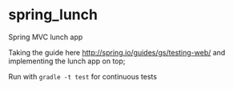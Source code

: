 # spring_lunch
Spring MVC lunch app

Taking the guide here http://spring.io/guides/gs/testing-web/ and implementing the lunch app on top; 

Run with `gradle -t test` for continuous tests